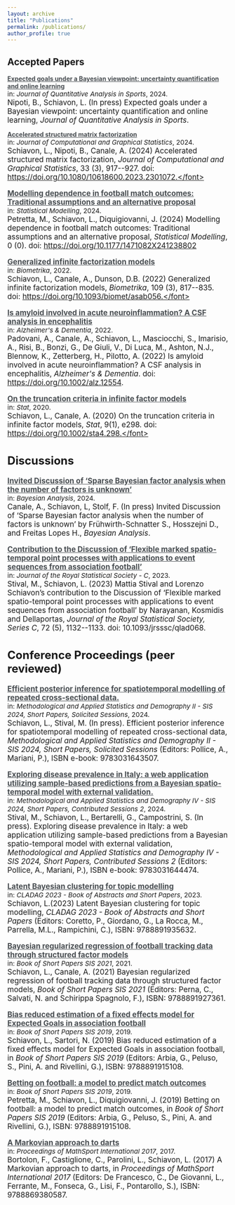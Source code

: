 ```yaml
---
layout: archive
title: "Publications"
permalink: /publications/
author_profile: true
---
```

<style type="text/css">
    a.typeA:hover {text-decoration: underline;}
</style>


## Accepted Papers

<a class="typeA" href="https://lorenzo-schiavon.github.io/publications/XG" style="color:rgb(73,78,82)"><b>Expected goals under a Bayesian viewpoint: uncertainty quantification and online learning</b></a> <br> <font style="font-size:15px">in: <i>Journal of Quantitative Analysis in Sports</i>, 2024.<br></font><font style="font-size:17px"> Nipoti, B., Schiavon, L. (In press) Expected goals under a Bayesian viewpoint: uncertainty quantification and online learning, <i>Journal of Quantitative Analysis in Sports</i>.</font>

<a class="typeA" href="https://lorenzo-schiavon.github.io/publications/Xfile" style="color:rgb(73,78,82)"><b>Accelerated structured matrix factorization</b></a> <br> <font style="font-size:15px">in: <i>Journal of Computational and Graphical Statistics</i>, 2024.<br></font><font style="font-size:17px">Schiavon, L., Nipoti, B., Canale, A. (2024) Accelerated structured matrix factorization, <i>Journal of Computational and Graphical Statistics</i>, 33 (3), 917--927. doi: https://doi.org/10.1080/10618600.2023.2301072.</font>

<a class="typeA" href="https://lorenzo-schiavon.github.io/publications/footballDependence" style="color:rgb(73,78,82)"><b>Modelling dependence in football match outcomes: Traditional assumptions and an alternative proposal</b></a> <br> <font style="font-size:15px">in: <i>Statistical Modelling</i>, 2024.<br></font><font style="font-size:17px">Petretta, M., Schiavon, L., Diquigiovanni, J. (2024) Modelling dependence in football match outcomes: Traditional assumptions and an alternative proposal, <i>Statistical Modelling</i>, 0 (0). doi: https://doi.org/10.1177/1471082X241238802</font>

<a class="typeA" href="https://lorenzo-schiavon.github.io/publications/Generalized_infinite_factorization" style="color:rgb(73,78,82)"><b>Generalized infinite factorization models</b></a> <br> <font style="font-size:15px">in: <i>Biometrika</i>, 2022.<br></font><font style="font-size:17px">Schiavon, L., Canale, A., Dunson, D.B. (2022) Generalized infinite factorization models, <i>Biometrika</i>, 109 (3), 817--835. doi: https://doi.org/10.1093/biomet/asab056.</font>
    
<a class="typeA" href="https://lorenzo-schiavon.github.io/publications/Amyloid_inflammation" style="color:rgb(73,78,82)"><b>Is amyloid involved in acute neuroinflammation? A CSF analysis in encephalitis</b></a> <br> <font style="font-size:15px">in: <i>Alzheimer's & Dementia</i>, 2022.<br></font><font style="font-size:17px">Padovani, A., Canale, A., Schiavon, L., Masciocchi, S., Imarisio, A., Risi, B., Bonzi, G., De Giuli, V., Di Luca, M., 
Ashton, N.J., Blennow, K., Zetterberg, H., Pilotto, A. (2022) Is amyloid involved in acute neuroinflammation? A CSF analysis in encephalitis, <i>Alzheimer's & Dementia</i>. doi: https://doi.org/10.1002/alz.12554. </font>

<a class="typeA" href="https://lorenzo-schiavon.github.io/publications/Truncation_criteria" style="color:rgb(73,78,82)"><b>On the truncation criteria in infinite factor models</b></a> <br> <font style="font-size:15px">in: <i>Stat</i>, 2020.<br></font><font style="font-size:17px">Schiavon, L., Canale, A. (2020) On the truncation criteria in infinite factor models, <i>Stat</i>, 9(1), e298. doi: https://doi.org/10.1002/sta4.298.</font>


## Discussions

<a class="typeA" href="https://lorenzo-schiavon.github.io/publications/Discussion_UGLT" style="color:rgb(73,78,82)"><b>Invited Discussion of ‘Sparse Bayesian factor analysis when the number of factors is unknown’</b></a> <br> <font style="font-size:15px">in: <i>Bayesian Analysis</i>, 2024.<br></font><font style="font-size:17px">Canale, A., Schiavon, L, Stolf, F. (In press)  Invited Discussion of ‘Sparse Bayesian factor analysis when the number of factors is unknown’ by Frühwirth-Schnatter S., Hosszejni D., and Freitas Lopes H., <i>Bayesian Analysis</i>.</font>

<a class="typeA" href="https://lorenzo-schiavon.github.io/publications/Discussion_marked_point_processes" style="color:rgb(73,78,82)"><b>Contribution to the Discussion of ‘Flexible marked spatio-temporal point processes with applications to event sequences from association football’</b></a> <br> <font style="font-size:15px">in: <i>Journal of the Royal Statistical Society - C</i>, 2023.<br></font><font style="font-size:17px">Stival, M., Schiavon, L. (2023) Mattia Stival and Lorenzo Schiavon’s contribution to the Discussion of ‘Flexible marked spatio-temporal point processes with applications to event sequences from association football’ by Narayanan, Kosmidis and Dellaportas, <i>Journal of the Royal Statistical Society, Series C</i>, 72 (5), 1132--1133. doi: 10.1093/jrsssc/qlad068.</font>


## Conference Proceedings (peer reviewed)

<a class="typeA" href="https://lorenzo-schiavon.github.io/publications/PASSI_variational" style="color:rgb(73,78,82)"><b>Efficient posterior inference for spatiotemporal modelling of repeated cross-sectional data.</b></a> <br> <font style="font-size:15px">in: <i>Methodological and Applied Statistics and Demography II - SIS 2024, Short Papers, Solicited Sessions</i>, 2024.<br></font><font style="font-size:17px">
Schiavon, L., Stival, M. (In press). Efficient posterior inference for spatiotemporal modelling of repeated cross-sectional data, <i>Methodological and Applied Statistics and Demography II - SIS 2024, Short Papers, Solicited Sessions</i> (Editors:  Pollice, A., Mariani, P.), ISBN e-book: 9783031643507.</font>

<a class="typeA" href="https://lorenzo-schiavon.github.io/publications/PASSI_webapp" style="color:rgb(73,78,82)"><b>Exploring
disease prevalence in Italy: a web application utilizing sample-based predictions from a Bayesian spatio-temporal model with external validation.</b></a> <br> <font style="font-size:15px">in: <i>Methodological and Applied Statistics and Demography IV - SIS 2024, Short Papers, Contributed Sessions 2</i>, 2024.<br></font><font style="font-size:17px">
Stival, M., Schiavon, L., Bertarelli, G., Campostrini, S. (In press). Exploring disease prevalence in Italy: a web application utilizing sample-based predictions from a Bayesian spatio-temporal model with external validation, <i> Methodological and Applied Statistics and Demography IV - SIS 2024, Short Papers, Contributed Sessions 2</i> (Editors:  Pollice, A., Mariani, P.), ISBN e-book: 9783031644474.</font>

<a class="typeA" href="https://lorenzo-schiavon.github.io/publications/Topic_modelling_cladag" style="color:rgb(73,78,82)"><b>Latent Bayesian clustering for topic modelling</b></a> <br> <font style="font-size:15px">in: <i>CLADAG 2023 - Book of Abstracts and Short Papers</i>, 2023.<br></font><font style="font-size:17px">Schiavon, L.(2023) Latent Bayesian clustering for topic modelling, <i>CLADAG 2023 - Book of Abstracts and Short Papers</i> (Editors: Coretto, P., Giordano, G., La Rocca, M., Parrella, M.L., Rampichini, C.), ISBN: 9788891935632.</font>

<a class="typeA" href="https://lorenzo-schiavon.github.io/publications/Regularized_regression_actions" style="color:rgb(73,78,82)"><b>Bayesian regularized regression of football
tracking data through structured factor models</b></a> <br> <font style="font-size:15px">in: <i>Book of Short Papers SIS 2021</i>, 2021.<br></font><font style="font-size:17px">Schiavon, L., Canale, A. (2021) Bayesian regularized regression of football tracking data through structured factor models, <i>Book of Short Papers SIS 2021</i> (Editors: Perna, C., Salvati, N. and Schirippa Spagnolo, F.), ISBN: 9788891927361.</font>

<a class="typeA" href="https://lorenzo-schiavon.github.io/publications/BR_fixed_effects_XG" style="color:rgb(73,78,82)"><b>Bias reduced estimation of a fixed effects model for Expected Goals in association football</b></a> <br> <font style="font-size:15px">in: <i>Book of Short Papers SIS 2019</i>, 2019.<br></font><font style="font-size:17px">Schiavon, L., Sartori, N. (2019) Bias reduced estimation of a fixed effects model for Expected Goals in association football, in <i>Book of Short Papers SIS 2019</i> (Editors: Arbia, G., Peluso, S., Pini, A. and Rivellini, G.), ISBN: 9788891915108.</font>

<a class="typeA" href="https://lorenzo-schiavon.github.io/publications/Betting_football_predict_match_outcomes" style="color:rgb(73,78,82)"><b>Betting on football: a model to predict match outcomes</b></a> <br> <font style="font-size:15px">in: <i>Book of Short Papers SIS 2019</i>, 2019.<br></font><font style="font-size:17px">Petretta, M., Schiavon, L., Diquigiovanni, J. (2019) Betting on football: a model to predict match outcomes, in <i>Book of Short Papers SIS 2019</i> (Editors: Arbia, G., Peluso, S., Pini, A. and Rivellini, G.), ISBN: 9788891915108.</font>

<a class="typeA" href="https://lorenzo-schiavon.github.io/publications/Markovian_approach_darts" style="color:rgb(73,78,82)"><b>A Markovian approach to darts</b></a> <br> <font style="font-size:15px">in: <i>Proceedings of MathSport International 2017</i>, 2017.<br></font><font style="font-size:17px">Bortolon, F., Castiglione, C., Parolini, L., Schiavon, L. (2017) A Markovian approach to darts, in <i>Proceedings of MathSport International 2017</i> (Editors: De Francesco, C., De Giovanni, L., Ferrante, M., Fonseca, G., Lisi, F., Pontarollo, S.), ISBN: 9788869380587.</font>
